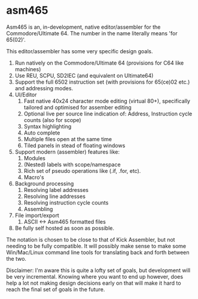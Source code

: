 # asm465

Asm465 is an, in-development, native editor/assembler for the Commodore/Ultimate 64.
The number in the name literally means 'for 65(02)'.

This editor/assembler has some very specific design goals.

1. Run natively on the Commodore/Ultimate 64 (provisions for C64 like machines)
2. Use REU, SCPU, SD2IEC (and equivalent on Ultimate64)
3. Support the full 6502 instruction set (with provisions for 65(ce)02 etc.) and addressing modes.
4. UI/Editor
   1. Fast native 40x24 character mode editing (virtual 80+), specifically tailored and optimised for assember editing
   2. Optional live per source line indication of: Address, Instruction cycle counts (also for scope)
   3. Syntax highlighting
   4. Auto complete
   5. Multiple files open at the same time
   6. Tiled panels in stead of floating windows
5. Support modern (assembler) features like:
   1. Modules
   2. (Nested) labels with scope/namespace
   3. Rich set of pseudo operations like (.if, .for, etc).
   4. Macro's
6. Background processing
   1. Resolving label addresses
   2. Resolving line addresses
   3. Resolving instruction cycle counts
   4. Assembling
7. File import/export
   1. ASCII <-> Asm465 formatted files
8. Be fully self hosted as soon as possible.
  
The notation is chosen to be close to that of Kick Assembler, but not needing to be fully compatible. 
It will possibly make sense to make some Win/Mac/Linux command line tools
for translating back and forth between the two.

Disclaimer: I'm aware this is quite a lofty set of goals, but development will be very incremental. Knowing 
where you want to end up however, does help a lot not making design decisions early on that will make it hard
to reach the final set of goals in the future.
